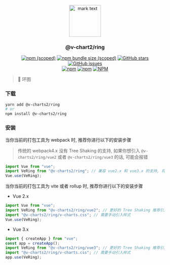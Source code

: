 <p align="center">
<img src="../../docs/.vuepress/public/favicon.ico" alt="mark text" width="100" height="100">
</p>

<h3 align="center">@v-chart2/ring</h3>

<p align="center">
  <a href="https://www.npmjs.com/package/@v-charts2/ring" target="_blank"><img alt="npm (scoped)" src="https://img.shields.io/npm/v/@v-charts2/ring"></a>
  <a href="https://www.npmjs.com/package/@v-charts2/ring" target="_blank"><img alt="npm bundle size (scoped)" src="https://img.shields.io/bundlephobia/min/@v-charts2/ring"></a>
  <a href="https://github.com/denaro-org/v-charts2/stargazers" target="_blank"><img alt="GitHub stars" src="https://img.shields.io/github/stars/@v-charts2/ring"></a>
  <a href="https://github.com/denaro-org/v-charts2/issues" target="_blank"><img alt="GitHub issues" src="https://img.shields.io/github/issues/denaro-org/v-charts2"></a>
  <br />
  <a href="https://www.npmjs.com/package/@v-charts2/ring" target="_blank"><img alt="npm" src="https://img.shields.io/npm/dt/@v-charts2/ring"></a>
  <a href="https://www.npmjs.com/package/@v-charts2/ring" target="_blank"><img alt="npm" src="https://img.shields.io/npm/dm/@v-charts2/ring"></a>
  <a href="https://github.com/denaro-org/v-charts2/blob/main/LICENSE" target="_blank"><img alt="NPM" src="https://img.shields.io/npm/l/@v-charts2/ring"></a>
</p>

> :tada: 环图

### 下载

```bash
yarn add @v-charts2/ring
# or
npm install @v-charts2/ring
```

### 安装

当你当前的打包工具为 webpack 时, 推荐你进行以下的安装步骤

> 传统的 webpack4.x 没有 Tree Shaking 的支持, 如果你想引入 `@v-charts2/ring/vue2` 或者 `@v-charts2/ring/vue3` 的话, 可能会报错

```javascript
import Vue from "vue";
import VeRing from "@v-charts2/ring"; // 兼容 vue2.x 和 vue3.x 的支持, 将会自动加载支持 vue2.x 的支持包或者支持 vue3.x 的支持包
Vue.use(VeRing);
```

当你当前的打包工具为 vite 或者 rollup 时, 推荐你进行以下的安装步骤

- Vue 2.x

```javascript
import Vue from "vue";
import VeRing from "@v-charts2/ring/vue2"; // 更好的 Tree Shaking 推荐引入 vue2.x 的专属支持包
import "@v-charts2/ring/v-charts.css"; // 需要手动引入样式
Vue.use(VeRing);
```

- Vue 3.x

```javascript
import { createApp } from "vue";
const app = createApp();
import VeRing from "@v-charts2/ring/vue3"; // 更好的 Tree Shaking 推荐引入 vue3.x 的专属支持包
import "@v-charts2/ring/v-charts.css"; // 需要手动引入样式
app.use(VeRing);
```

